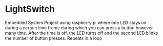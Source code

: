 # LightSwitch
Embedded System Project using raspberry pi where one LED stays on during a certain time frame during which you can press a button however many time. After the time is off, the LED turns off and the second LED blinks the number of button presses. Repeats in a loop
